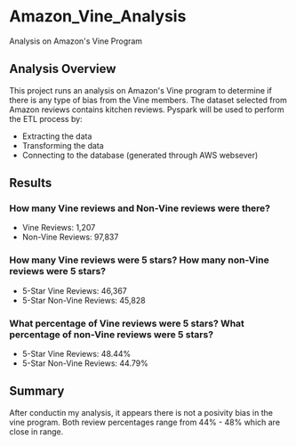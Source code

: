 # Amazon_Vine_Analysis
Analysis on Amazon's Vine Program

## Analysis Overview
This project runs an analysis on Amazon's Vine program to determine if there is any type of bias from the Vine members. The dataset selected from Amazon reviews contains kitchen reviews. Pyspark will be used to perform the ETL process by:
- Extracting the data
- Transforming the data
- Connecting to the database (generated through AWS websever)


## Results
### How many Vine reviews and Non-Vine reviews were there?
- Vine Reviews: 1,207
- Non-Vine Reviews: 97,837

### How many Vine reviews were 5 stars? How many non-Vine reviews were 5 stars?
- 5-Star Vine Reviews: 46,367
- 5-Star Non-Vine Reviews: 45,828

### What percentage of Vine reviews were 5 stars? What percentage of non-Vine reviews were 5 stars?
- 5-Star Vine Reviews: 48.44%
- 5-Star Non-Vine Reviews: 44.79%

## Summary
After conductin my analysis, it appears there is not a posivity bias in the vine program. Both review percentages range from 44% - 48% which are close in range. 
